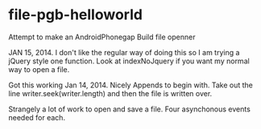 file-pgb-helloworld
===================

Attempt to make an AndroidPhonegap Build file openner


JAN 15, 2014. I don't like the regular way of doing this so I am trying a jQuery style one function. Look at indexNoJquery if you want my normal way to open a file.




Got this working Jan 14, 2014.
Nicely Appends to begin with. Take out the line  writer.seek(writer.length)  and then the file is written over.

Strangely a lot of work to open and save a file. Four asynchonous events needed for each.
